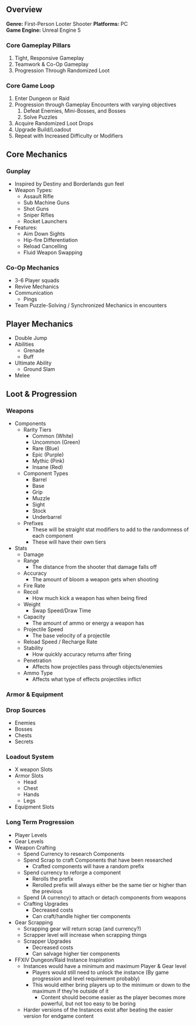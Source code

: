 ## Overview
**Genre:** First-Person Looter Shooter
**Platforms:** PC  
**Game Engine:** Unreal Engine 5
### Core Gameplay Pillars
1. Tight, Responsive Gameplay
2. Teamwork & Co-Op Gameplay
3. Progression Through Randomized Loot
### Core Game Loop
1. Enter Dungeon or Raid
2. Progression through Gameplay Encounters with varying objectives
	1. Defeat Enemies, Mini-Bosses, and Bosses
	2. Solve Puzzles 
3. Acquire Randomized Loot Drops
4. Upgrade Build/Loadout
5. Repeat with Increased Difficulty or Modifiers
## Core Mechanics

### Gunplay
- Inspired by Destiny and Borderlands gun feel
- Weapon Types:
	- Assault Rifle
	- Sub Machine Guns
	- Shot Guns
	- Sniper Rifles
	- Rocket Launchers
- Features:
	- Aim Down Sights
	- Hip-fire Differentiation
	- Reload Cancelling
	- Fluid Weapon Swapping
### Co-Op Mechanics
- 3-6 Player squads
- Revive Mechanics
- Communication
	- Pings
- Team Puzzle-Solving / Synchronized Mechanics in encounters
## Player Mechanics
- Double Jump
- Abilities
	- Grenade
	- Buff
- Ultimate Ability
	- Ground Slam
- Melee
## Loot & Progression
### Weapons
- Components
	- Rarity Tiers
		- Common (White)
		- Uncommon (Green)
		- Rare (Blue)
		- Epic (Purple)
		- Mythic (Pink)
		- Insane (Red)
	- Component Types
		- Barrel
		- Base
		- Grip   
		- Muzzle
		- Sight
		- Stock
		- Underbarrel
	- Prefixes
		- These will be straight stat modifiers to add to the randomness of each component
		- These will have their own tiers
- Stats
	- Damage
	- Range
		- The distance from the shooter that damage falls off
	- Accuracy
		- The amount of bloom a weapon gets when shooting
	- Fire Rate
	- Recoil
		- How much kick a weapon has when being fired
	- Weight 
		- Swap Speed/Draw Time
	- Capacity
		- The amount of ammo or energy a weapon has
	- Projectile Speed
		- The base velocity of a projectile
	- Reload Speed / Recharge Rate
	- Stability
		- How quickly accuracy returns after firing
	- Penetration
		- Affects how projectiles pass through objects/enemies
	- Ammo Type
		- Affects what type of effects projectiles inflict
### Armor & Equipment
### Drop Sources
- Enemies
- Bosses
- Chests
- Secrets
### Loadout System
* X weapon Slots
* Armor Slots
	* Head
	* Chest
	* Hands
	* Legs
* Equipment Slots
### Long Term Progression
- Player Levels
- Gear Levels
- Weapon Crafting
	- Spend Currency to research Components
	- Spend Scrap to craft Components that have been researched
		- Crafted components will have a random prefix
	- Spend currency to reforge a component
		- Rerolls the prefix
		- Rerolled prefix will always either be the same tier or higher than the previous 
	- Spend (A currency) to attach or detach components from weapons
	- Crafting Upgrades
		- Decreased costs
		- Can craft/handle higher tier components
- Gear Scrapping
	- Scrapping gear will return scrap (and currency?)
	- Scrapper level will increase when scrapping things
	- Scrapper Upgrades
		- Decreased costs
		- Can salvage higher tier components
- FFXIV Dungeon/Raid Instance Inspiration
	- Instances would have a minimum and maximum Player & Gear level
		- Players would still need to unlock the instance (By game progression and level requirement probably)
		- This would either bring players up to the minimum or down to the maximum if they’re outside of it
			- Content should become easier as the player becomes more powerful, but not too easy to be boring
	- Harder versions of the Instances exist after beating the easier version for endgame content